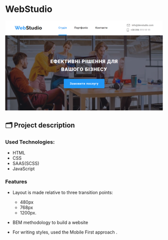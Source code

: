 # WebStudio 

![Site image](./images/og-image.png)

## 🗂️ Project description

### Used Technologies:

- HTML
- CSS
- SAAS(SCSS)
- JavaScript

### Features

- Layout is made relative to three transition points: 
  - 480px 
  - 768px 
  - 1200px.

- BEM methodology to build a website
- For writing styles, used the Mobile First approach .
